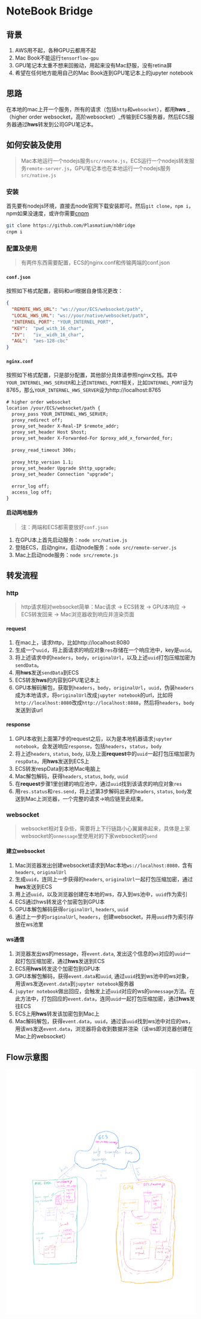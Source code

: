 # NoteBook Bridge

## 背景

1. AWS用不起，各种GPU云都用不起
2. Mac Book不能运行`tensorflow-gpu`
3. GPU笔记本太重不想来回搬动，用起来没有Mac舒服，没有retina屏
4. 希望在任何地方能用自己的Mac Book连到GPU笔记本上的jupyter notebook

## 思路

在本地的mac上开一个服务，所有的请求（包括`http`和`websocket`），都用**hws** _（higher order websocket，高阶websocket）_传输到ECS服务器，然后ECS服务器通过**hws**转发到公司GPU笔记本。

## 如何安装及使用

> Mac本地运行一个nodejs服务`src/remote.js`，ECS运行一个nodejs转发服务`remote-server.js`，GPU笔记本也在本地运行一个nodejs服务`src/native.js`

### 安装

首先要有nodejs环境，直接去node官网下载安装即可。然后`git clone`，`npm i`，npm如果没速度，或许你需要[cnpm](http://npm.taobao.org/)

```bash
git clone https://github.com/Plasmatium/nbBridge
cnpm i
```

### 配置及使用

> 有两件东西需要配置，ECS的nginx.conf和传输两端的conf.json

#### `conf.json`

按照如下格式配置，密码和url根据自身情况更改：

```json
{
  "REMOTE_HWS_URL": "ws://your/ECS/websocket/path",
  "LOCAL_HWS_URL": "ws://your/native/websocket/path",
  "INTERNEL_PORT": "YOUR_INTERNEL_PORT",
  "KEY":  "pwd_with_16_char",
  "IV":   "iv__widh_16_char",
  "AGL":  "aes-128-cbc"
}
```

#### `nginx.conf`

按照如下格式配置，只是部分配置，其他部分具体请参照nginx文档。其中`YOUR_INTERNEL_HWS_SERVER`和上述`INTERNEL_PORT`相关，比如`INTERNEL_PORT`设为8765，那么`YOUR_INTERNEL_HWS_SERVER`设为http://localhost:8765

```nginx
# higher order websocket
location /your/ECS/websocket/path {
  proxy_pass YOUR_INTERNEL_HWS_SERVER;
  proxy_redirect off;
  proxy_set_header X-Real-IP $remote_addr;
  proxy_set_header Host $host;
  proxy_set_header X-Forwarded-For $proxy_add_x_forwarded_for;

  proxy_read_timeout 300s;

  proxy_http_version 1.1;
  proxy_set_header Upgrade $http_upgrade;
  proxy_set_header Connection "upgrade";

  error_log off;
  access_log off;
}
```

#### 启动两地服务

> 注：两端和ECS都需要放好`conf.json`

1. 在GPU本上首先启动服务：`node src/native.js`
2. 登陆ECS，启动nginx，启动node服务：`node src/remote-server.js`
3. Mac上启动node服务：`node src/remote.js`

## 转发流程

### http

> http请求相对websocket简单：Mac请求 -> ECS转发 -> GPU本响应 -> ECS转发回来 -> Mac浏览器收到响应并渲染页面

#### request

1. 在mac上，请求http，比如http://localhost:8080
2. 生成一个`uuid`，将上面请求的响应对象`res`存储在一个响应池中，key是`uuid`。
3. 将上述请求中的`headers`，`body`，`originalUrl`，以及上述`uuid`打包压缩加密为`sendData`。
4. 用**hws**发送`sendData`到ECS
5. ECS转发**hws**的内容到GPU笔记本上
6. GPU本解码解包，获取到`headers`，`body`，`originalUrl`，`uuid`，伪装`headers`成为本地请求，将`originalUrl`改成`jupyter notebook`的url，比如将`http://localhost:8080`改成`http://localhost:8888`，然后将`headers`，`body`发送到该url

#### response

1. GPU本收到上面第7步的request之后，以为是本地机器请求`jupyter notebook`，会发送响应`response`，包括`headers`，`status`，`body`
2. 将上述`headers`, `status`, `body`, 以及上面**request**中的`uuid`一起打包压缩加密为`respData`，用**hws**发送到ECS上
3. ECS转发respData到本地Mac电脑上
4. Mac解包解码，获得`headers`, `status`, `body`, `uuid`
5. 在**request**步骤1里创建的响应池中，通过`uuid`找到该请求的响应对象`res`
6. 用`res.status`和`res.send`，将上述第3步解码出来的`headers`, `status`, `body`发送到Mac上浏览器，一个完整的请求->响应链至此结束。

### websocket

> websocket相对复杂些，需要将上下行链路小心翼翼串起来，具体是上家websocket的`onmessage`里使用对的下家websocket的`send`

#### 建立websocket

1. Mac浏览器发出创建websocket请求到Mac本地`ws://localhost:8080，`含有`headers`, `originalUrl`
2. 生成`uuid`，连同上一步获得的`headers`, `originalUrl`一起打包压缩加密，通过**hws**发送到ECS
3. 用上述`uuid`，以及浏览器创建在本地的ws，存入到ws池中，`uuid`作为索引
4. ECS通过hws转发这个加密包到GPU本
5. GPU本解包解码获得`originalUrl`, `headers`, `uuid`
6. 通过上一步的`originalUrl`, `headers`，创建websocket，并用`uuid`作为索引存放在ws池里

#### ws通信

1. 浏览器发出ws的message，将`event.data`, 发出这个信息的`ws`对应的`uuid`一起打包压缩加密，通过**hws**发送到ECS
2. ECS用**hws**转发这个加密包到GPU本
3. GPU本解包解码，获得`event.data`和`uuid`, 通过`uuid`找到ws池中的ws对象，用该ws发送`event.data`到`jupyter notebook`服务器
4. `jupyter notebook`做出回应，会触发上述`uuid`对应的ws的`onmessage`方法。在此方法中，打包回应的`event.data`，连同`uuid`一起打包压缩加密，通过**hws**发往ECS
5. ECS上用**hws**转发该加密包到Mac上
6. Mac解码解包，获得`event.data`，`uuid`，通过该`uuid`找到ws池中对应的ws，用该ws发送`event.data`，浏览器将会收到数据并渲染（该ws即浏览器创建在Mac上的websocket）

## Flow示意图

![示意图](https://github.com/Plasmatium/nbBridge/raw/master/flow.png)